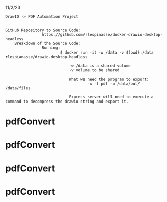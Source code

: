 11/2/23 

	DrawIO -> PDF Automation Project


	GitHub Repository to Source Code:
					https://github.com/rlespinasse/docker-drawio-desktop-headless
		Breakdown of the Source Code:
					Running: 
							$ docker run -it -w /data -v $(pwd):/data rlespianasse/drawio-desktop-headless
				
								-w /data is a shared volume
								-v volume to be shared
							
								What we need the program to export:
										-x -f pdf -o /data/out/ /data/files

								Express server will need to execute a command to decompress the drawio string and export it.	



# pdfConvert
# pdfConvert
# pdfConvert
# pdfConvert
